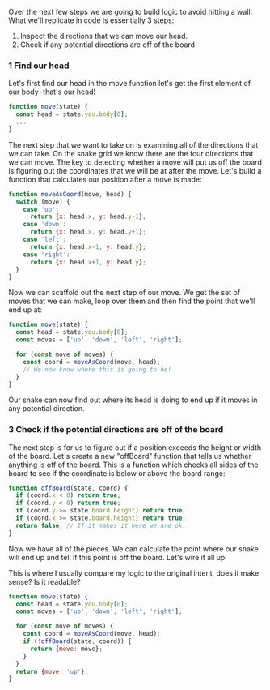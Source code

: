 Over the next few steps we are going to build logic to avoid hitting a wall.
What we'll replicate in code is essentially 3 steps:

1. Inspect the directions that we can move our head.
1. Check if any potential directions are off of the board

### 1 Find our head

Let's first find our head in the move function let's get the first element of
our body - that's our head!

```javascript
function move(state) {
  const head = state.you.body[0];
  ...
}
```

The next step that we want to take on is examining all of the directions that we
can take. On the snake grid we know there are the four directions that we can
move. The key to detecting whether a move will put us off the board is figuring
out the coordinates that we will be at after the move. Let's build a function
that calculates our position after a move is made:

```javascript
function moveAsCoord(move, head) {
  switch (move) {
    case 'up':
      return {x: head.x, y: head.y-1};
    case 'down':
      return {x: head.x, y: head.y+1};
    case 'left':
      return {x: head.x-1, y: head.y};
    case 'right':
      return {x: head.x+1, y: head.y};
  }
}
```

Now we can scaffold out the next step of our move. We get the set of moves that
we can make, loop over them and then find the point that we'll end up at:


```javascript
function move(state) {
  const head = state.you.body[0];
  const moves = ['up', 'down', 'left', 'right'];

  for (const move of moves) {
    const coord = moveAsCoord(move, head);
    // We now know where this is going to be!
  }
}
```

Our snake can now find out where its head is doing to end up if it moves in any
potential direction.

### 3 Check if the potential directions are off of the board

The next step is for us to figure out if a position exceeds the height or width
of the board. Let's create a new "offBoard" function that tells us whether
anything is off of the board. This is a function which checks all sides of the
board to see if the coordinate is below or above the board range:

```javascript
function offBoard(state, coord) {
  if (coord.x < 0) return true;
  if (coord.y < 0) return true;
  if (coord.y >= state.board.height) return true;
  if (coord.x >= state.board.height) return true;
  return false; // If it makes it here we are ok.
}
```

Now we have all of the pieces. We can calculate the point where our snake will
end up and tell if this point is off the board. Let's wire it all up!

This is where I usually compare my logic to the original intent, does it make
sense? Is it readable?

```javascript
function move(state) {
  const head = state.you.body[0];
  const moves = ['up', 'down', 'left', 'right'];

  for (const move of moves) {
    const coord = moveAsCoord(move, head);
    if (!offBoard(state, coord)) {
      return {move: move};
    }
  }
  return {move: 'up'};
}
```
